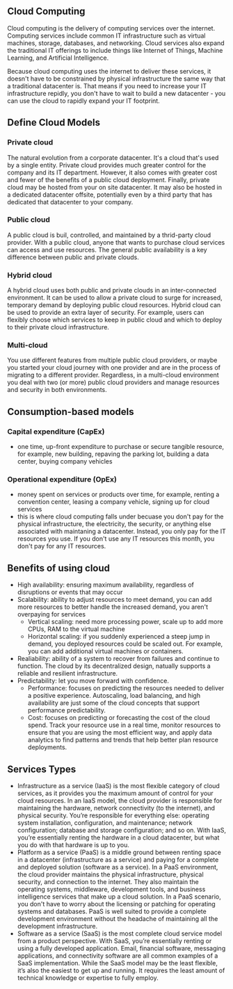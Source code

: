 ## Cloud Computing

Cloud computing is the delivery of computing services over the internet. Computing services include common IT infrastructure such as virtual machines, storage, databases, and networking. Cloud services also expand the traditional IT offerings to include things like Internet of Things, Machine Learning, and Artificial Intelligence.

Because cloud computing uses the internet to deliver these services, it doesn't have to be constrained by physical infrastructure the same way that a traditional datacenter is. That means if you need to increase your IT infrastructure repidly, you don't have to wait to build a new datacenter - you can use the cloud to rapidly expand your IT footprint. 

## Define Cloud Models

### Private cloud

The natural evolution from a corporate datacenter. It's a cloud that's used by a single entity. Private cloud provides much greater control for the company and its IT department. However, it also comes with greater cost and fewer of the benefits of a public cloud deployment. Finally, private cloud may be hosted from your on site datacenter. It may also be hosted in a dedicated datacenter offsite, potentially even by a third party that has dedicated that datacenter to your company. 

### Public cloud

A public cloud is buil, controlled, and maintained by a thrid-party cloud provider. With a public cloud, anyone that wants to purchase cloud services can access and use resources. The general public availability is a key difference between public and private clouds.

### Hybrid cloud

A hybrid cloud uses both public and private clouds in an inter-connected environment. It can be used to allow a private cloud to surge for increased, temporary demand by deploying public cloud resources. Hybrid cloud can be used to provide an extra layer of security. For example, users can flexibly choose which services to keep in public cloud and which to deploy to their private cloud infrastructure. 

### Multi-cloud

You use different features from multiple public cloud providers, or maybe you started your cloud journey with one provider and are in the process of migrating to a different provider. Regardless, in a multi-cloud environment you deal with two (or more) public cloud providers and manage resources and security in both environments. 

## Consumption-based models

### Capital expenditure (CapEx)

- one time, up-front expenditure to purchase or secure tangible resource, for example, new building, repaving the parking lot, building a data center, buying company vehicles 

### Operational expenditure (OpEx)

- money spent on services or products over time, for example, renting a convention center, leasing a company vehicle, signing up for cloud services
- this is where cloud computing falls under becuase you don't pay for the physical infrastructure, the electricity, the security, or anything else associated with maintaning a datacenter. Instead, you only pay for the IT resources you use. If you don't use any IT resources this month, you don't pay for any IT resources. 


## Benefits of using cloud

- High availability: ensuring maximum availability, regardless of disruptions or events that may occur
- Scalability: ability to adjust resources to meet demand, you can add more resources to better handle the increased demand, you aren't overpaying for services
    - Vertical scaling: need more processing power, scale up to add more CPUs, RAM to the virtual machine
    - Horizontal scaling: if you suddenly experienced a steep jump in demand, you deployed resources could be scaled out. For example, you can add additional virtual machines or containers. 
- Realiability: ability of a system to recover from failures and continue to function. The cloud by its decentralized design, natually supports a reliable and resilient infrastructure. 
- Predictability: let you move forward with confidence.
    - Performance: focuses on predicting the resources needed to deliver a positive experience. Autoscaling, load balancing, and high availability are just some of the cloud concepts that support performance predictability. 
    - Cost: focuses on predicting or forecasting the cost of the cloud spend. Track your resource use in a real time, monitor resources to ensure that you are using the most efficient way, and apply data analytics to find patterns and trends that help better plan resource deployments.

## Services Types

- Infrastructure as a service (IaaS) is the most flexible category of cloud services, as it provides you the maximum amount of control for your cloud resources. In an IaaS model, the cloud provider is responsible for maintaining the hardware, network connectivity (to the internet), and physical security. You’re responsible for everything else: operating system installation, configuration, and maintenance; network configuration; database and storage configuration; and so on. With IaaS, you’re essentially renting the hardware in a cloud datacenter, but what you do with that hardware is up to you.
- Platform as a service (PaaS) is a middle ground between renting space in a datacenter (infrastructure as a service) and paying for a complete and deployed solution (software as a service). In a PaaS environment, the cloud provider maintains the physical infrastructure, physical security, and connection to the internet. They also maintain the operating systems, middleware, development tools, and business intelligence services that make up a cloud solution. In a PaaS scenario, you don't have to worry about the licensing or patching for operating systems and databases. PaaS is well suited to provide a complete development environment without the headache of maintaining all the development infrastructure.
- Software as a service (SaaS) is the most complete cloud service model from a product perspective. With SaaS, you’re essentially renting or using a fully developed application. Email, financial software, messaging applications, and connectivity software are all common examples of a SaaS implementation. While the SaaS model may be the least flexible, it’s also the easiest to get up and running. It requires the least amount of technical knowledge or expertise to fully employ.